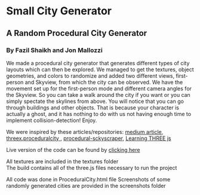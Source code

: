 # Small City Generator
## A Random Procedural City Generator
### By Fazil Shaikh and Jon Mallozzi


We made a procedural city generator that generates different types of city layouts which can then be explored. We managed to get the textures, object geometries, and colors to randomize and added two different views, first-person and Skyview, from which the city can be observed. We have the movement set up for the first-person mode and different camera angles for the Skyview. So you can take a walk around the city if you want or you can simply spectate the skylines from above. You will notice that you can go through buildings and other objects. That is because your character is actually a ghost, and it has nothing to do with us not having enough time to implement collision-detection! Enjoy. 

We were inspired by these articles/repositories: [medium article](https://medium.com/@Rototu/making-a-procedural-skyscraper-city-generator-with-three-js-and-webgl2-8f8b721bd044),
[threex.proceduralcity
](https://github.com/jeromeetienne/threex.proceduralcity),
[procedural-sckyscraper](https://github.com/Rototu/procedural-sckyscraper-city-generator-and-shader/blob/master/main.js),
[Learning THREE js](http://learningthreejs.com/blog/2013/08/02/how-to-do-a-procedural-city-in-100lines/)

Live version of the code can be found by [clicking here](https://cs.usm.maine.edu/~shaikh/cos452/finalproject/ProceduralCity.html)

All textures are included in the textures folder <br/>
The build contains all of the three.js files necessary to run the project<br/>

All code was done in ProceduralCity.html file
Screenshots of some randomly generated cities are provided in the screenshots folder

